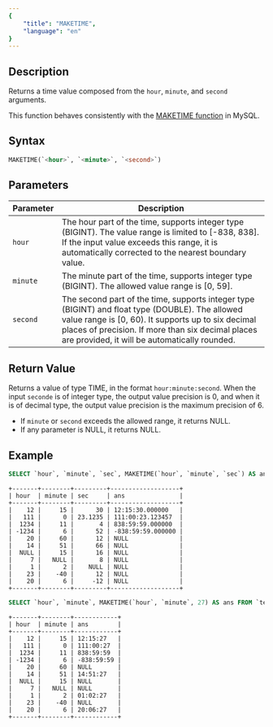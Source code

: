 ```yaml
---
{
    "title": "MAKETIME",
    "language": "en"
}
---
```


## Description

Returns a time value composed from the `hour`, `minute`, and `second` arguments.

This function behaves consistently with the [MAKETIME function](https://dev.mysql.com/doc/refman/8.4/en/date-and-time-functions.html#function_maketime) in MySQL.

## Syntax

```sql
MAKETIME(`<hour>`, `<minute>`, `<second>`)
```

## Parameters

| Parameter | Description                                                                                                                                                                                                                         |
| --------- | ----------------------------------------------------------------------------------------------------------------------------------------------------------------------------------------------------------------------------------- |
| `hour`    | The hour part of the time, supports integer type (BIGINT). The value range is limited to [-838, 838]. If the input value exceeds this range, it is automatically corrected to the nearest boundary value.                           |
| `minute`  | The minute part of the time, supports integer type (BIGINT). The allowed value range is [0, 59].                                                                                                                                    |
| `second`  | The second part of the time, supports integer type (BIGINT) and float type (DOUBLE). The allowed value range is [0, 60). It supports up to six decimal places of precision. If more than six decimal places are provided, it will be automatically rounded. |

## Return Value

Returns a value of type TIME, in the format `hour:minute:second`. When the input `seconde` is of integer type, the output value precision is 0, and when it is of decimal type, the output value precision is the maximum precision of 6.

- If `minute` or `second` exceeds the allowed range, it returns NULL.
- If any parameter is NULL, it returns NULL.

## Example

```sql
SELECT `hour`, `minute`, `sec`, MAKETIME(`hour`, `minute`, `sec`) AS ans FROM `test_maketime`;
```
```text
+-------+--------+---------+-------------------+
| hour  | minute | sec     | ans               |
+-------+--------+---------+-------------------+
|    12 |     15 |      30 | 12:15:30.000000   |
|   111 |      0 | 23.1235 | 111:00:23.123457  |
|  1234 |     11 |       4 | 838:59:59.000000  |
| -1234 |      6 |      52 | -838:59:59.000000 |
|    20 |     60 |      12 | NULL              |
|    14 |     51 |      66 | NULL              |
|  NULL |     15 |      16 | NULL              |
|     7 |   NULL |       8 | NULL              |
|     1 |      2 |    NULL | NULL              |
|    23 |    -40 |      12 | NULL              |
|    20 |      6 |     -12 | NULL              |
+-------+--------+---------+-------------------+
```

```sql
SELECT `hour`, `minute`, MAKETIME(`hour`, `minute`, 27) AS ans FROM `test_maketime`;
```
```text
+-------+--------+------------+
| hour  | minute | ans        |
+-------+--------+------------+
|    12 |     15 | 12:15:27   |
|   111 |      0 | 111:00:27  |
|  1234 |     11 | 838:59:59  |
| -1234 |      6 | -838:59:59 |
|    20 |     60 | NULL       |
|    14 |     51 | 14:51:27   |
|  NULL |     15 | NULL       |
|     7 |   NULL | NULL       |
|     1 |      2 | 01:02:27   |
|    23 |    -40 | NULL       |
|    20 |      6 | 20:06:27   |
+-------+--------+------------+
```